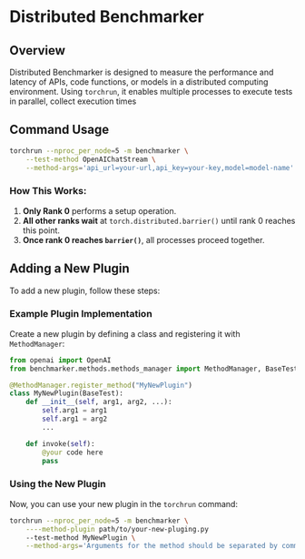 # Distributed Benchmarker

## Overview
Distributed Benchmarker is designed to measure the performance and latency of APIs, code functions, or models in a distributed computing environment. Using `torchrun`, it enables multiple processes to execute tests in parallel, collect execution times

## Command Usage
```sh
torchrun --nproc_per_node=5 -m benchmarker \
    --test-method OpenAIChatStream \
    --method-args='api_url=your-url,api_key=your-key,model=model-name'
```

### How This Works:
1. **Only Rank 0** performs a setup operation.
2. **All other ranks wait** at `torch.distributed.barrier()` until rank 0 reaches this point.
3. **Once rank 0 reaches `barrier()`**, all processes proceed together.

## Adding a New Plugin
To add a new plugin, follow these steps:

### Example Plugin Implementation
Create a new plugin by defining a class and registering it with `MethodManager`:

```python
from openai import OpenAI
from benchmarker.methods.methods_manager import MethodManager, BaseTest

@MethodManager.register_method("MyNewPlugin")
class MyNewPlugin(BaseTest):
    def __init__(self, arg1, arg2, ...):
        self.arg1 = arg1
        self.arg1 = arg2
        ...

    def invoke(self):
        @your code here
        pass
```

### Using the New Plugin
Now, you can use your new plugin in the `torchrun` command:
```sh
torchrun --nproc_per_node=5 -m benchmarker \
    ----method-plugin path/to/your-new-pluging.py
    --test-method MyNewPlugin \
    --method-args='Arguments for the method should be separated by commas'
```